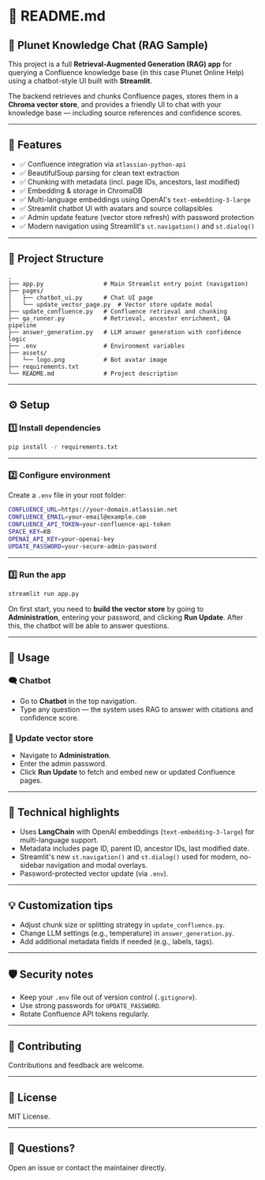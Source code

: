 # 📄 **README.md**

## 💬 Plunet Knowledge Chat (RAG Sample)

This project is a full **Retrieval-Augmented Generation (RAG) app** for querying a Confluence knowledge base (in this case Plunet Online Help) using a chatbot-style UI built with **Streamlit**.

The backend retrieves and chunks Confluence pages, stores them in a **Chroma vector store**, and provides a friendly UI to chat with your knowledge base — including source references and confidence scores.

---

## 🚀 **Features**

* ✅ Confluence integration via `atlassian-python-api`
* ✅ BeautifulSoup parsing for clean text extraction
* ✅ Chunking with metadata (incl. page IDs, ancestors, last modified)
* ✅ Embedding & storage in ChromaDB
* ✅ Multi-language embeddings using OpenAI's `text-embedding-3-large`
* ✅ Streamlit chatbot UI with avatars and source collapsibles
* ✅ Admin update feature (vector store refresh) with password protection
* ✅ Modern navigation using Streamlit's `st.navigation()` and `st.dialog()`

---

## 📁 **Project Structure**

```plaintext
.
├── app.py                 # Main Streamlit entry point (navigation)
├── pages/
│   ├── chatbot_ui.py      # Chat UI page
│   └── update_vector_page.py  # Vector store update modal
├── update_confluence.py   # Confluence retrieval and chunking
├── qa_runner.py           # Retrieval, ancestor enrichment, QA pipeline
├── answer_generation.py   # LLM answer generation with confidence logic
├── .env                   # Environment variables
├── assets/
│   └── logo.png           # Bot avatar image
├── requirements.txt
└── README.md              # Project description
```

---

## ⚙️ **Setup**

### 1️⃣ Install dependencies

```bash
pip install -r requirements.txt
```

---

### 2️⃣ Configure environment

Create a `.env` file in your root folder:

```bash
CONFLUENCE_URL=https://your-domain.atlassian.net
CONFLUENCE_EMAIL=your-email@example.com
CONFLUENCE_API_TOKEN=your-confluence-api-token
SPACE_KEY=KB
OPENAI_API_KEY=your-openai-key
UPDATE_PASSWORD=your-secure-admin-password
```

---

### 3️⃣ Run the app

```bash
streamlit run app.py
```

On first start, you need to **build the vector store** by going to **Administration**, entering your password, and clicking **Run Update**. After this, the chatbot will be able to answer questions.

---

## 💬 **Usage**

### 🗨️ Chatbot

* Go to **Chatbot** in the top navigation.
* Type any question — the system uses RAG to answer with citations and confidence score.

### 🔄 Update vector store

* Navigate to **Administration**.
* Enter the admin password.
* Click **Run Update** to fetch and embed new or updated Confluence pages.

---

## 🧠 **Technical highlights**

* Uses **LangChain** with OpenAI embeddings (`text-embedding-3-large`) for multi-language support.
* Metadata includes page ID, parent ID, ancestor IDs, last modified date.
* Streamlit's new `st.navigation()` and `st.dialog()` used for modern, no-sidebar navigation and modal overlays.
* Password-protected vector update (via `.env`).

---

## 💡 **Customization tips**

* Adjust chunk size or splitting strategy in `update_confluence.py`.
* Change LLM settings (e.g., temperature) in `answer_generation.py`.
* Add additional metadata fields if needed (e.g., labels, tags).

---

## 🛡️ **Security notes**

* Keep your `.env` file out of version control (`.gitignore`).
* Use strong passwords for `UPDATE_PASSWORD`.
* Rotate Confluence API tokens regularly.

---

## 🤝 **Contributing**

Contributions and feedback are welcome.

---

## 📝 **License**

MIT License.

---

## 💬 **Questions?**

Open an issue or contact the maintainer directly.
